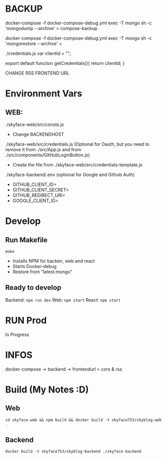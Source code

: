# BACKUP

docker-compose -f docker-compose-debug.yml exec -T mongo sh -c 'mongodump --archive' > compose-backup

docker-compose -f docker-compose-debug.yml exec -T mongo sh -c 'mongorestore --archive' <

./credentials.js
var clientId = "";

export default function getCredentials(){
return clientId;
}

CHANGE RSS FRONTEND URL

# Environment Vars

## WEB:

./skyface-web/src/consts.js

- Change BACKENDHOST

./skyface-web/src/credentials.js
(Optional for Oauth, but you need to remove it from ./src/App.js and from ./src/components/GitHubLoginButton.js)

- Create the file from ./skyface-web/src/credentials-template.js

./skyface-backend/.env (optional for Google and Github Auth)

- GITHUB_CLIENT_ID=
- GITHUB_CLIENT_SECRET=
- GITHUB_REDIRECT_URI=
- GOOGLE_CLIENT_ID=

# Develop

## Run Makefile

`make`

- Installs NPM for backen, web and react
- Starts Docker-debug
- Restore from "latest.mongo"

## Ready to develop

Backend: `npm run dev`
Web: `npm start`
React: `npm start`

# RUN Prod

In Progress

# INFOS

docker-compose -> backend -> frontendurl = cors & rss

# Build (My Notes :D)

## Web

`cd skyface-web && npm build && docker build -t skyface753/skyblog-web .`

## Backend

`docker build -t skyface753/skyblog-backend ./skyface-backend`
